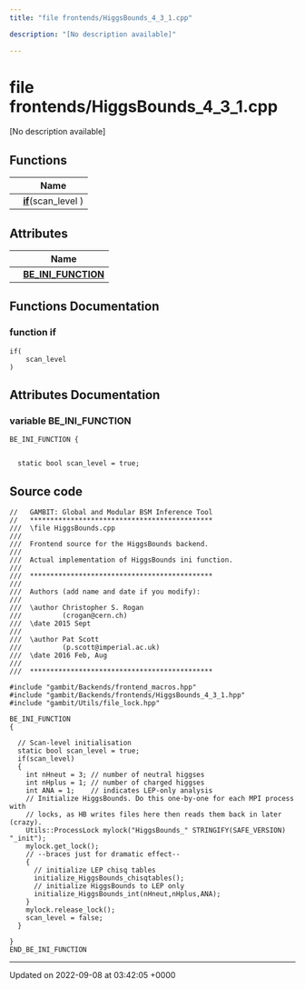```yaml
---
title: "file frontends/HiggsBounds_4_3_1.cpp"

description: "[No description available]"

---
```


# file frontends/HiggsBounds_4_3_1.cpp

[No description available]

## Functions

|                | Name           |
| -------------- | -------------- |
| | **[if](/documentation/code/files/higgsbounds__4__3__1_8cpp/#function-if)**(scan_level ) |

## Attributes

|                | Name           |
| -------------- | -------------- |
| | **[BE_INI_FUNCTION](/documentation/code/files/higgsbounds__4__3__1_8cpp/#variable-be-ini-function)**  |


## Functions Documentation

### function if

```
if(
    scan_level 
)
```



## Attributes Documentation

### variable BE_INI_FUNCTION

```
BE_INI_FUNCTION {

  
  static bool scan_level = true;
```



## Source code

```
//   GAMBIT: Global and Modular BSM Inference Tool
//   *********************************************
///  \file HiggsBounds.cpp
///
///  Frontend source for the HiggsBounds backend.
///
///  Actual implementation of HiggsBounds ini function.
///
///  *********************************************
///
///  Authors (add name and date if you modify):
///
///  \author Christopher S. Rogan
///          (crogan@cern.ch)
///  \date 2015 Sept
///
///  \author Pat Scott
///          (p.scott@imperial.ac.uk)
///  \date 2016 Feb, Aug
///
///  *********************************************

#include "gambit/Backends/frontend_macros.hpp"
#include "gambit/Backends/frontends/HiggsBounds_4_3_1.hpp"
#include "gambit/Utils/file_lock.hpp"

BE_INI_FUNCTION
{

  // Scan-level initialisation
  static bool scan_level = true;
  if(scan_level)
  {
    int nHneut = 3; // number of neutral higgses
    int nHplus = 1; // number of charged higgses
    int ANA = 1;    // indicates LEP-only analysis
    // Initialize HiggsBounds. Do this one-by-one for each MPI process with
    // locks, as HB writes files here then reads them back in later (crazy).
    Utils::ProcessLock mylock("HiggsBounds_" STRINGIFY(SAFE_VERSION) "_init");
    mylock.get_lock();
    // --braces just for dramatic effect--
    {
      // initialize LEP chisq tables
      initialize_HiggsBounds_chisqtables();
      // initialize HiggsBounds to LEP only
      initialize_HiggsBounds_int(nHneut,nHplus,ANA);
    }
    mylock.release_lock();
    scan_level = false;
  }

}
END_BE_INI_FUNCTION
```


-------------------------------

Updated on 2022-09-08 at 03:42:05 +0000
